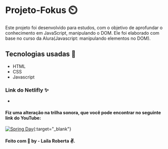 # Projeto-Fokus :timer_clock:

Este projeto foi desenvolvido para estudos, com o objetivo de aprofundar o conhecimento em JavaScript, manipulando o DOM. Ele foi elaborado com base no curso da Alura(Javascript: manipulando elementos no DOM). 

## Tecnologias usadas :rocket: 

- HTML
- CSS
- Javascript

### Link do Netlifly ✨

 - 

#### Fiz uma alteração na trilha sonora, que você pode encontrar no seguinte link do YouTube: 

[![Spring Day](https://img.youtube.com/vi/638tZErHvms/0.jpg)](https://www.youtube.com/watch?v=638tZErHvms){:target="_blank"}

####  Feito com :purple_heart:  by - Laila Roberta :v:.



